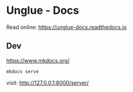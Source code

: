 # Unglue - Docs

Read online: https://unglue-docs.readthedocs.io

## Dev

https://www.mkdocs.org/

```
mkdocs serve
```

visit: http://127.0.0.1:8000/server/